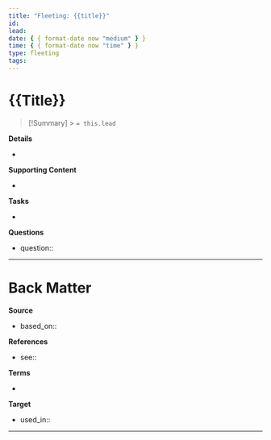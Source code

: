 ```yaml
---
title: "Fleeting: {{title}}"
id:
lead:
date: { { format-date now "medium" } }
time: { { format-date now "time" } }
type: fleeting
tags:
---
```


# {{Title}}

<!--  Clear and descriptive title -->

> [!Summary] > `= this.lead`

**Details**

<!-- Main content in body of my note  -->

-

**Supporting Content**

<!-- Supporting content in tail of my note  -->

-

**Tasks**

<!-- What remains to be done with this note? -->

-

**Questions**

<!-- What remains for you to consider? -->

- question::

---

# Back Matter

**Source**

<!-- Always keep a link to the source- -->

- based_on::

**References**

<!-- Links to pages not referenced in the content. -->

- see::

**Terms**

<!-- Links to definition pages. -->

-

**Target**

<!-- Link to project note or externaly published content. -->

- used_in::

---
